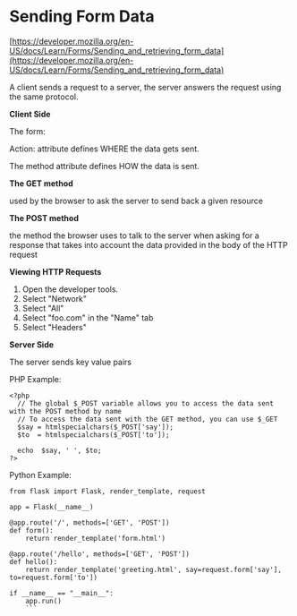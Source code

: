 # **Sending Form Data**

[https://developer.mozilla.org/en-US/docs/Learn/Forms/Sending_and_retrieving_form_data](https://developer.mozilla.org/en-US/docs/Learn/Forms/Sending_and_retrieving_form_data)

A client sends a request to a server, the server answers the request using the same protocol.

**Client Side**

The form:

Action: attribute defines WHERE the data gets sent.

The method attribute defines HOW the data is sent.

**The GET method**

used by the browser to ask the server to send back a given resource

**The POST method**

the method the browser uses to talk to the server when asking for a response that takes into account the data provided in the body of the HTTP request

**Viewing HTTP Requests**

1. Open the developer tools.
2. Select "Network"
3. Select "All"
4. Select "foo.com" in the "Name" tab
5. Select "Headers"

**Server Side**

The server sends key value pairs

PHP Example:

```
<?php
  // The global $_POST variable allows you to access the data sent with the POST method by name
  // To access the data sent with the GET method, you can use $_GET
  $say = htmlspecialchars($_POST['say']);
  $to  = htmlspecialchars($_POST['to']);

  echo  $say, ' ', $to;
?>
```

Python Example:

```
from flask import Flask, render_template, request

app = Flask(__name__)

@app.route('/', methods=['GET', 'POST'])
def form():
    return render_template('form.html')

@app.route('/hello', methods=['GET', 'POST'])
def hello():
    return render_template('greeting.html', say=request.form['say'], to=request.form['to'])

if __name__ == "__main__":
    app.run()
    ```
    